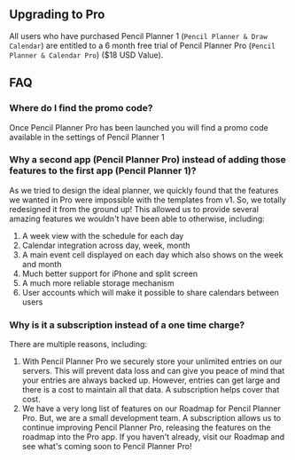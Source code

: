 ## Upgrading to Pro

All users who have purchased Pencil Planner 1 (`Pencil Planner & Draw Calendar`) are entitled to a 6 month free trial of Pencil Planner Pro (`Pencil Planner & Calendar Pro`) ($18 USD Value).

## FAQ

### Where do I find the promo code? 

Once Pencil Planner Pro has been launched you will find a promo code available in the settings of Pencil Planner 1

### Why a second app (Pencil Planner Pro) instead of adding those features to the first app (Pencil Planner 1)?

As we tried to design the ideal planner, we quickly found that the features we wanted in Pro were impossible with the templates from v1. So, we totally redesigned it from the ground up! This allowed us to provide several amazing features we wouldn't have been able to otherwise, including:

1. A week view with the schedule for each day
2. Calendar integration across day, week, month
3. A main event cell displayed on each day which also shows on the week and month
4. Much better support for iPhone and split screen
5. A much more reliable storage mechanism 
6. User accounts which will make it possible to share calendars between users

### Why is it a subscription instead of a one time charge?

There are multiple reasons, including:

1. With Pencil Planner Pro we securely store your unlimited entries on our servers. This will prevent data loss and can give you peace of mind that your entries are always backed up. However, entries can get large and there is a cost to maintain all that data. A subscription helps cover that cost.
2. We have a very long list of features on our Roadmap for Pencil Planner Pro. But, we are a small development team. A subscription allows us to continue improving Pencil Planner Pro, releasing the features on the roadmap into the Pro app. If you haven't already, visit our Roadmap and see what's coming soon to Pencil Planner Pro!
